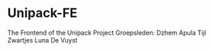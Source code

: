 # Unipack-FE
The Frontend of the Unipack Project
Groepsleden:
Dzhem Apula
Tijl Zwartjes
Luna De Vuyst
